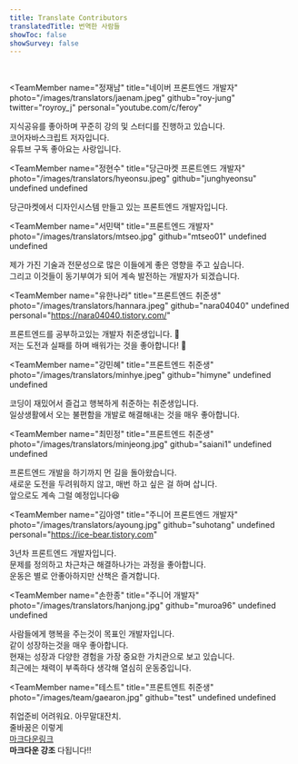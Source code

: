 ```yaml
---
title: Translate Contributors
translatedTitle: 번역한 사람들
showToc: false
showSurvey: false
---
```

<Intro>
</Intro>

<br/>

<TeamMember 
  name="정재남" 
  title="네이버 프론트엔드 개발자"
  photo="/images/translators/jaenam.jpeg"
  github="roy-jung"
  twitter="royroy_j"
  personal="youtube.com/c/feroy"
>
  지식공유를 좋아하며 꾸준히 강의 및 스터디를 진행하고 있습니다.<br/>코어자바스크립트 저자입니다.<br/>유튜브 구독 좋아요는 사랑입니다.
</TeamMember>

<TeamMember 
  name="정현수" 
  title="당근마켓 프론트엔드 개발자"
  photo="/images/translators/hyeonsu.jpeg"
  github="junghyeonsu"
  undefined
  undefined
>
  당근마켓에서 디자인시스템 만들고 있는 프론트엔드 개발자입니다.
</TeamMember>

<TeamMember 
  name="서민택" 
  title="프론트엔드 개발자"
  photo="/images/translators/mtseo.jpg"
  github="mtseo01"
  undefined
  undefined
>
  제가 가진 기술과 전문성으로 많은 이들에게 좋은 영향을 주고 싶습니다.<br/>그리고 이것들이 동기부여가 되어 계속 발전하는 개발자가 되겠습니다.
</TeamMember>

<TeamMember 
  name="유한나라" 
  title="프론트엔드 취준생"
  photo="/images/translators/hannara.jpeg"
  github="nara04040"
  undefined
  personal="https://nara04040.tistory.com/"
>
  프론트엔드를 공부하고있는 개발자 취준생입니다. 🤗 <br/> 저는 도전과 실패를 하며 배워가는 것을 좋아합니다! 🥳
</TeamMember>

<TeamMember 
  name="강민혜" 
  title="프론트엔드 취준생"
  photo="/images/translators/minhye.jpeg"
  github="himyne"
  undefined
  undefined
>
  코딩이 재밌어서 즐겁고 행복하게 취준하는 취준생입니다.<br /> 일상생활에서 오는 불편함을 개발로 해결해내는 것을 매우 좋아합니다.
</TeamMember>

<TeamMember 
  name="최민정" 
  title="프론트엔드 취준생"
  photo="/images/translators/minjeong.jpg"
  github="saiani1"
  undefined
  undefined
>
  프론트엔드 개발을 하기까지 먼 길을 돌아왔습니다.<br/>새로운 도전을 두려워하지 않고, 매번 하고 싶은 걸 하며 삽니다.<br/>앞으로도 계속 그럴 예정입니다😆
</TeamMember>

<TeamMember 
  name="김아영" 
  title="주니어 프론트엔드 개발자"
  photo="/images/translators/ayoung.jpg"
  github="suhotang"
  undefined
  personal="https://ice-bear.tistory.com"
>
  3년차 프론트엔드 개발자입니다.<br/>문제를 정의하고 차근차근 해결하나가는 과정을 좋아합니다.<br/>운동은 별로 안좋아하지만 산책은 즐겨합니다.
</TeamMember>

<TeamMember 
  name="손한종" 
  title="주니어 개발자"
  photo="/images/translators/hanjong.jpg"
  github="muroa96"
  undefined
  undefined
>
  사람들에게 행복을 주는것이 목표인 개발자입니다.<br/>같이 성장하는것을 매우 좋아합니다.<br/>현재는 성장과 다양한 경험을 가장 중요한 가치관으로 보고 있습니다.<br/>최근에는 채력이 부족하다 생각해 열심히 운동중입니다.<br/>
</TeamMember>

<TeamMember 
  name="테스트" 
  title="프론트엔트 취준생"
  photo="/images/team/gaearon.jpg"
  github="test"
  undefined
  undefined
>
  취업준비 어려워요. 아무말대잔치.<br/>줄바꿈은 이렇게<br/>[마크다운링크](www.youtube.com/c/feroy)<br/>**마크다운 강조** 다됩니다!!
</TeamMember>
